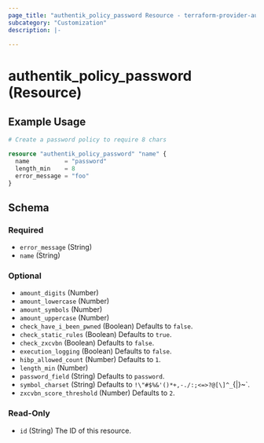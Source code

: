 ```yaml
---
page_title: "authentik_policy_password Resource - terraform-provider-authentik"
subcategory: "Customization"
description: |-
  
---
```


# authentik_policy_password (Resource)



## Example Usage

```terraform
# Create a password policy to require 8 chars

resource "authentik_policy_password" "name" {
  name          = "password"
  length_min    = 8
  error_message = "foo"
}
```

<!-- schema generated by tfplugindocs -->
## Schema

### Required

- `error_message` (String)
- `name` (String)

### Optional

- `amount_digits` (Number)
- `amount_lowercase` (Number)
- `amount_symbols` (Number)
- `amount_uppercase` (Number)
- `check_have_i_been_pwned` (Boolean) Defaults to `false`.
- `check_static_rules` (Boolean) Defaults to `true`.
- `check_zxcvbn` (Boolean) Defaults to `false`.
- `execution_logging` (Boolean) Defaults to `false`.
- `hibp_allowed_count` (Number) Defaults to `1`.
- `length_min` (Number)
- `password_field` (String) Defaults to `password`.
- `symbol_charset` (String) Defaults to `!\"#$%&'()*+,-./:;<=>?@[\]^_`{|}~`.
- `zxcvbn_score_threshold` (Number) Defaults to `2`.

### Read-Only

- `id` (String) The ID of this resource.
